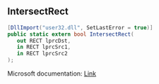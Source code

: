 ## IntersectRect

```csharp
[DllImport("user32.dll", SetLastError = true)]
public static extern bool IntersectRect(
   out RECT lprcDst,
   in RECT lprcSrc1,
   in RECT lprcSrc2
);
```

Microsoft documentation: [Link](https://docs.microsoft.com/en-us/windows/win32/api/winuser/nf-winuser-intersectrect)
